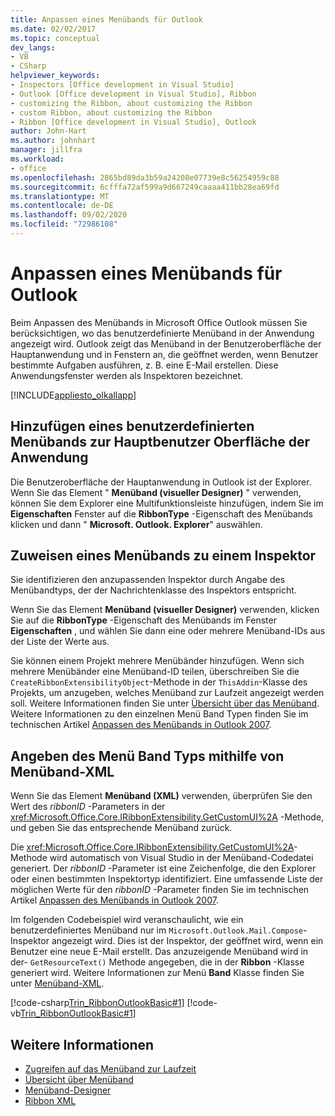 ```yaml
---
title: Anpassen eines Menübands für Outlook
ms.date: 02/02/2017
ms.topic: conceptual
dev_langs:
- VB
- CSharp
helpviewer_keywords:
- Inspectors [Office development in Visual Studio]
- Outlook [Office development in Visual Studio], Ribbon
- customizing the Ribbon, about customizing the Ribbon
- custom Ribbon, about customizing the Ribbon
- Ribbon [Office development in Visual Studio], Outlook
author: John-Hart
ms.author: johnhart
manager: jillfra
ms.workload:
- office
ms.openlocfilehash: 2865bd89da3b59a24208e07739e8c56254959c88
ms.sourcegitcommit: 6cfffa72af599a9d667249caaaa411bb28ea69fd
ms.translationtype: MT
ms.contentlocale: de-DE
ms.lasthandoff: 09/02/2020
ms.locfileid: "72986108"
---
```

# <a name="customize-a-ribbon-for-outlook"></a>Anpassen eines Menübands für Outlook
  Beim Anpassen des Menübands in Microsoft Office Outlook müssen Sie berücksichtigen, wo das benutzerdefinierte Menüband in der Anwendung angezeigt wird. Outlook zeigt das Menüband in der Benutzeroberfläche der Hauptanwendung und in Fenstern an, die geöffnet werden, wenn Benutzer bestimmte Aufgaben ausführen, z. B. eine E-Mail erstellen. Diese Anwendungsfenster werden als Inspektoren bezeichnet.

 [!INCLUDE[appliesto_olkallapp](../vsto/includes/appliesto-olkallapp-md.md)]

## <a name="add-a-custom-ribbon-to-the-main-application-ui"></a>Hinzufügen eines benutzerdefinierten Menübands zur Hauptbenutzer Oberfläche der Anwendung
 Die Benutzeroberfläche der Hauptanwendung in Outlook ist der Explorer. Wenn Sie das Element " **Menüband (visueller Designer)** " verwenden, können Sie dem Explorer eine Multifunktionsleiste hinzufügen, indem Sie im **Eigenschaften** Fenster auf die **RibbonType** -Eigenschaft des Menübands klicken und dann " **Microsoft. Outlook. Explorer**" auswählen.

## <a name="assign-a-ribbon-to-an-inspector"></a>Zuweisen eines Menübands zu einem Inspektor
 Sie identifizieren den anzupassenden Inspektor durch Angabe des Menübandtyps, der der Nachrichtenklasse des Inspektors entspricht.

 Wenn Sie das Element **Menüband (visueller Designer)** verwenden, klicken Sie auf die **RibbonType** -Eigenschaft des Menübands im Fenster **Eigenschaften** , und wählen Sie dann eine oder mehrere Menüband-IDs aus der Liste der Werte aus.

 Sie können einem Projekt mehrere Menübänder hinzufügen. Wenn sich mehrere Menübänder eine Menüband-ID teilen, überschreiben Sie die `CreateRibbonExtensibilityObject`-Methode in der `ThisAddin`-Klasse des Projekts, um anzugeben, welches Menüband zur Laufzeit angezeigt werden soll. Weitere Informationen finden Sie unter [Übersicht über das Menüband](../vsto/ribbon-overview.md). Weitere Informationen zu den einzelnen Menü Band Typen finden Sie im technischen Artikel [Anpassen des Menübands in Outlook 2007](/previous-versions/office/developer/office-2007/bb226712(v=office.12)).

## <a name="specify-the-ribbon-type-by-using-ribbon-xml"></a>Angeben des Menü Band Typs mithilfe von Menüband-XML
 Wenn Sie das Element **Menüband (XML)** verwenden, überprüfen Sie den Wert des *ribbonID* -Parameters in der <xref:Microsoft.Office.Core.IRibbonExtensibility.GetCustomUI%2A> -Methode, und geben Sie das entsprechende Menüband zurück.

 Die <xref:Microsoft.Office.Core.IRibbonExtensibility.GetCustomUI%2A>-Methode wird automatisch von Visual Studio in der Menüband-Codedatei generiert. Der *ribbonID* -Parameter ist eine Zeichenfolge, die den Explorer oder einen bestimmten Inspektortyp identifiziert. Eine umfassende Liste der möglichen Werte für den *ribbonID* -Parameter finden Sie im technischen Artikel [Anpassen des Menübands in Outlook 2007](/previous-versions/office/developer/office-2007/bb226712(v=office.12)).

 Im folgenden Codebeispiel wird veranschaulicht, wie ein benutzerdefiniertes Menüband nur im `Microsoft.Outlook.Mail.Compose`-Inspektor angezeigt wird. Dies ist der Inspektor, der geöffnet wird, wenn ein Benutzer eine neue E-Mail erstellt. Das anzuzeigende Menüband wird in der- `GetResourceText()` Methode angegeben, die in der **Ribbon** -Klasse generiert wird. Weitere Informationen zur Menü **Band** Klasse finden Sie unter [Menüband-XML](../vsto/ribbon-xml.md).

 [!code-csharp[Trin_RibbonOutlookBasic#1](../vsto/codesnippet/CSharp/Trin_RibbonOutlookBasic/Ribbon1.cs#1)]
 [!code-vb[Trin_RibbonOutlookBasic#1](../vsto/codesnippet/VisualBasic/Trin_RibbonOutlookBasic/Ribbon1.vb#1)]

## <a name="see-also"></a>Weitere Informationen
- [Zugreifen auf das Menüband zur Laufzeit](../vsto/accessing-the-ribbon-at-run-time.md)
- [Übersicht über Menüband](../vsto/ribbon-overview.md)
- [Menüband-Designer](../vsto/ribbon-designer.md)
- [Ribbon XML](../vsto/ribbon-xml.md)
